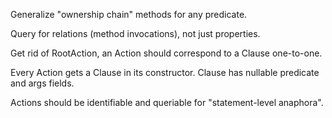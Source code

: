 Generalize "ownership chain" methods for any predicate.

Query for relations (method invocations), not just properties.

Get rid of RootAction, an Action should correspond to a Clause one-to-one.

Every Action gets a Clause in its constructor. Clause has nullable predicate and args fields.

Actions should be identifiable and queriable for "statement-level anaphora".

